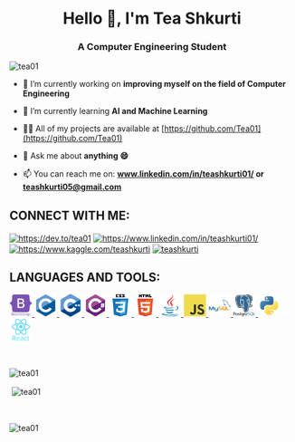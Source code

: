 <h1 align="center">Hello 👋, I'm Tea Shkurti</h1>
<h3 align="center">A Computer Engineering Student</h3>

<p align="left"> <img src="https://komarev.com/ghpvc/?username=tea01&label=Profile%20views&color=0e75b6&style=flat" alt="tea01" /> </p>

- 🔭 I’m currently working on **improving myself on the field of Computer Engineering**

- 🌱 I’m currently learning **AI and Machine Learning**

- 👨‍💻 All of my projects are available at [https://github.com/Tea01](https://github.com/Tea01)

- 💬 Ask me about **anything 😄**

- 📫 You can reach me on: **www.linkedin.com/in/teashkurti01/ or teashkurti05@gmail.com**

<h2 align="left">CONNECT WITH ME:</h2>
<p align="left">
<a href="https://dev.to/https://dev.to/tea01" target="blank"><img align="center" src="https://raw.githubusercontent.com/rahuldkjain/github-profile-readme-generator/master/src/images/icons/Social/devto.svg" alt="https://dev.to/tea01" height="30" width="40" /></a>
<a href="https://linkedin.com/in/https://www.linkedin.com/in/teashkurti01/" target="blank"><img align="center" src="https://raw.githubusercontent.com/rahuldkjain/github-profile-readme-generator/master/src/images/icons/Social/linked-in-alt.svg" alt="https://www.linkedin.com/in/teashkurti01/" height="30" width="40" /></a>
<a href="https://kaggle.com/https://www.kaggle.com/teashkurti" target="blank"><img align="center" src="https://raw.githubusercontent.com/rahuldkjain/github-profile-readme-generator/master/src/images/icons/Social/kaggle.svg" alt="https://www.kaggle.com/teashkurti" height="30" width="40" /></a>
<a href="https://instagram.com/teashkurti" target="blank"><img align="center" src="https://raw.githubusercontent.com/rahuldkjain/github-profile-readme-generator/master/src/images/icons/Social/instagram.svg" alt="teashkurti" height="30" width="40" /></a>
</p>

<h2 align="left">LANGUAGES AND TOOLS:</h2>
<p align="left"> <a href="https://getbootstrap.com" target="_blank" rel="noreferrer"> <img src="https://raw.githubusercontent.com/devicons/devicon/master/icons/bootstrap/bootstrap-plain-wordmark.svg" alt="bootstrap" width="40" height="40"/> </a> <a href="https://www.cprogramming.com/" target="_blank" rel="noreferrer"> <img src="https://raw.githubusercontent.com/devicons/devicon/master/icons/c/c-original.svg" alt="c" width="40" height="40"/> </a> <a href="https://www.w3schools.com/cpp/" target="_blank" rel="noreferrer"> <img src="https://raw.githubusercontent.com/devicons/devicon/master/icons/cplusplus/cplusplus-original.svg" alt="cplusplus" width="40" height="40"/> </a> <a href="https://www.w3schools.com/cs/" target="_blank" rel="noreferrer"> <img src="https://raw.githubusercontent.com/devicons/devicon/master/icons/csharp/csharp-original.svg" alt="csharp" width="40" height="40"/> </a> <a href="https://www.w3schools.com/css/" target="_blank" rel="noreferrer"> <img src="https://raw.githubusercontent.com/devicons/devicon/master/icons/css3/css3-original-wordmark.svg" alt="css3" width="40" height="40"/> </a> <a href="https://www.w3.org/html/" target="_blank" rel="noreferrer"> <img src="https://raw.githubusercontent.com/devicons/devicon/master/icons/html5/html5-original-wordmark.svg" alt="html5" width="40" height="40"/> </a> <a href="https://www.java.com" target="_blank" rel="noreferrer"> <img src="https://raw.githubusercontent.com/devicons/devicon/master/icons/java/java-original.svg" alt="java" width="40" height="40"/> </a> <a href="https://developer.mozilla.org/en-US/docs/Web/JavaScript" target="_blank" rel="noreferrer"> <img src="https://raw.githubusercontent.com/devicons/devicon/master/icons/javascript/javascript-original.svg" alt="javascript" width="40" height="40"/> </a> <a href="https://www.mysql.com/" target="_blank" rel="noreferrer"> <img src="https://raw.githubusercontent.com/devicons/devicon/master/icons/mysql/mysql-original-wordmark.svg" alt="mysql" width="40" height="40"/> </a> <a href="https://www.postgresql.org" target="_blank" rel="noreferrer"> <img src="https://raw.githubusercontent.com/devicons/devicon/master/icons/postgresql/postgresql-original-wordmark.svg" alt="postgresql" width="40" height="40"/> </a> <a href="https://www.python.org" target="_blank" rel="noreferrer"> <img src="https://raw.githubusercontent.com/devicons/devicon/master/icons/python/python-original.svg" alt="python" width="40" height="40"/> </a> <a href="https://reactjs.org/" target="_blank" rel="noreferrer"> <img src="https://raw.githubusercontent.com/devicons/devicon/master/icons/react/react-original-wordmark.svg" alt="react" width="40" height="40"/> </a> </p>
<br>
<p><img align="left" src="https://github-readme-stats.vercel.app/api/top-langs?username=tea01&show_icons=true&locale=en&layout=compact" alt="tea01" /></p>
<br>
<p>&nbsp;<img align="center" src="https://github-readme-stats.vercel.app/api?username=tea01&show_icons=true&locale=en" alt="tea01" /></p>
<br>
<p><img align="center" src="https://github-readme-streak-stats.herokuapp.com/?user=tea01&" alt="tea01" /></p>
